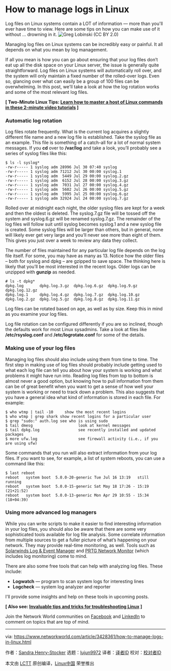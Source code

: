 [#]: collector: (lujun9972)
[#]: translator: (heguangzhi)
[#]: reviewer: ( )
[#]: publisher: ( )
[#]: url: ( )
[#]: subject: (How to manage logs in Linux)
[#]: via: (https://www.networkworld.com/article/3428361/how-to-manage-logs-in-linux.html)
[#]: author: (Sandra Henry-Stocker https://www.networkworld.com/author/Sandra-Henry_Stocker/)

How to manage logs in Linux
======
Log files on Linux systems contain a LOT of information — more than you'll ever have time to view. Here are some tips on how you can make use of it without ... drowning in it.
![Greg Lobinski \(CC BY 2.0\)][1]

Managing log files on Linux systems can be incredibly easy or painful. It all depends on what you mean by log management.

If all you mean is how you can go about ensuring that your log files don’t eat up all the disk space on your Linux server, the issue is generally quite straightforward. Log files on Linux systems will automatically roll over, and the system will only maintain a fixed number of the rolled-over logs. Even so, glancing over what can easily be a group of 100 files can be overwhelming. In this post, we'll take a look at how the log rotation works and some of the most relevant log files.

**[ Two-Minute Linux Tips: [Learn how to master a host of Linux commands in these 2-minute video tutorials][2] ]**

### Automatic log rotation

Log files rotate frequently. What is the current log acquires a slightly different file name and a new log file is established. Take the syslog file as an example. This file is something of a catch-all for a lot of normal system messages. If you **cd** over to **/var/log** and take a look, you’ll probably see a series of syslog files like this:

```
$ ls -l syslog*
-rw-r----- 1 syslog adm 28996 Jul 30 07:40 syslog
-rw-r----- 1 syslog adm 71212 Jul 30 00:00 syslog.1
-rw-r----- 1 syslog adm  5449 Jul 29 00:00 syslog.2.gz
-rw-r----- 1 syslog adm  6152 Jul 28 00:00 syslog.3.gz
-rw-r----- 1 syslog adm  7031 Jul 27 00:00 syslog.4.gz
-rw-r----- 1 syslog adm  5602 Jul 26 00:00 syslog.5.gz
-rw-r----- 1 syslog adm  5995 Jul 25 00:00 syslog.6.gz
-rw-r----- 1 syslog adm 32924 Jul 24 00:00 syslog.7.gz
```

Rolled over at midnight each night, the older syslog files are kept for a week and then the oldest is deleted. The syslog.7.gz file will be tossed off the system and syslog.6.gz will be renamed syslog.7.gz. The remainder of the log files will follow suit until syslog becomes syslog.1 and a new syslog file is created. Some syslog files will be larger than others, but in general, none will likely ever get very large and you’ll never see more than eight of them. This gives you just over a week to review any data they collect.

The number of files maintained for any particular log file depends on the log file itself. For some, you may have as many as 13. Notice how the older files – both for syslog and dpkg – are gzipped to save space. The thinking here is likely that you’ll be most interested in the recent logs. Older logs can be unzipped with **gunzip** as needed.

```
# ls -t dpkg*
dpkg.log       dpkg.log.3.gz  dpkg.log.6.gz  dpkg.log.9.gz   dpkg.log.12.gz
dpkg.log.1     dpkg.log.4.gz  dpkg.log.7.gz  dpkg.log.10.gz
dpkg.log.2.gz  dpkg.log.5.gz  dpkg.log.8.gz  dpkg.log.11.gz
```

Log files can be rotated based on age, as well as by size. Keep this in mind as you examine your log files.

Log file rotation can be configured differently if you are so inclined, though the defaults work for most Linux sysadmins. Take a look at files like **/etc/rsyslog.conf** and **/etc/logrotate.conf** for some of the details.

### Making use of your log files

Managing log files should also include using them from time to time. The first step in making use of log files should probably include getting used to what each log file can tell you about how your system is working and what problems it might have run into. Reading log files from top to bottom is almost never a good option, but knowing how to pull information from them can be of great benefit when you want to get a sense of how well your system is working or need to track down a problem. This also suggests that you have a general idea what kind of information is stored in each file. For example:

```
$ who wtmp | tail -10     show the most recent logins
$ who wtmp | grep shark show recent logins for a particular user
$ grep "sudo:" auth.log see who is using sudo
$ tail dmesg                    look at kernel messages
$ tail dpkg.log                 see recently installed and updated packages
$ more ufw.log                  see firewall activity (i.e., if you are using ufw)
```

Some commands that you run will also extract information from your log files. If you want to see, for example, a list of system reboots, you can use a command like this:

```
$ last reboot
reboot   system boot  5.0.0-20-generic Tue Jul 16 13:19   still running
reboot   system boot  5.0.0-15-generic Sat May 18 17:26 - 15:19 (21+21:52)
reboot   system boot  5.0.0-13-generic Mon Apr 29 10:55 - 15:34 (18+04:39)
```

### Using more advanced log managers

While you can write scripts to make it easier to find interesting information in your log files, you should also be aware that there are some very sophisticated tools available for log file analysis. Some correlate information from multiple sources to get a fuller picture of what’s happening on your network. They may provide real-time monitoring, as well. Tools such as [Solarwinds Log &amp; Event Manager][3] and [PRTG Network Monitor][4] (which includes log monitoring) come to mind.

There are also some free tools that can help with analyzing log files. These include:

  * **Logwatch** — program to scan system logs for interesting lines
  * **Logcheck** — system log analyzer and reporter



I'll provide some insights and help on these tools in upcoming posts.

**[ Also see: [Invaluable tips and tricks for troubleshooting Linux][5] ]**

Join the Network World communities on [Facebook][6] and [LinkedIn][7] to comment on topics that are top of mind.

--------------------------------------------------------------------------------

via: https://www.networkworld.com/article/3428361/how-to-manage-logs-in-linux.html

作者：[Sandra Henry-Stocker][a]
选题：[lujun9972][b]
译者：[译者ID](https://github.com/heguangzhi)
校对：[校对者ID](https://github.com/校对者ID)

本文由 [LCTT](https://github.com/LCTT/TranslateProject) 原创编译，[Linux中国](https://linux.cn/) 荣誉推出

[a]: https://www.networkworld.com/author/Sandra-Henry_Stocker/
[b]: https://github.com/lujun9972
[1]: https://images.idgesg.net/images/article/2019/07/logs-100806633-large.jpg
[2]: https://www.youtube.com/playlist?list=PL7D2RMSmRO9J8OTpjFECi8DJiTQdd4hua
[3]: https://www.esecurityplanet.com/products/solarwinds-log-event-manager-siem.html
[4]: https://www.paessler.com/prtg
[5]: https://www.networkworld.com/article/3242170/linux/invaluable-tips-and-tricks-for-troubleshooting-linux.html
[6]: https://www.facebook.com/NetworkWorld/
[7]: https://www.linkedin.com/company/network-world
